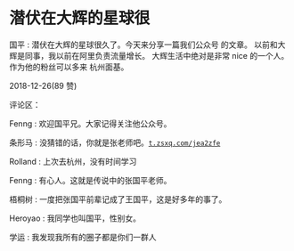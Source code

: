 # 潜伏在大辉的星球很

国平 : 潜伏在大辉的星球很久了。今天来分享一篇我们公众号 的文章。 以前和大辉是同事，我以前在阿里负责流量增长。 大辉生活中绝对是非常 nice 的一个人。作为他的粉丝可以多来 杭州面基。

2018-12-26(89 赞)

评论区：

Fenng : 欢迎国平兄。大家记得关注他公众号。

条形马 : 没猜错的话，你就是张老师吧。[`t.zsxq.com/jea2zfe`](https://t.zsxq.com/jea2zfe)

Rolland : 上次去杭州，没有时间学习

Fenng : 有心人。这就是传说中的张国平老师。

梧桐树 : 一度把张国平前辈记成了王国平，这是好多年的事了。

Heroyao : 我同学也叫国平，性别女。

学运 : 我发现我所有的圈子都是你们一群人